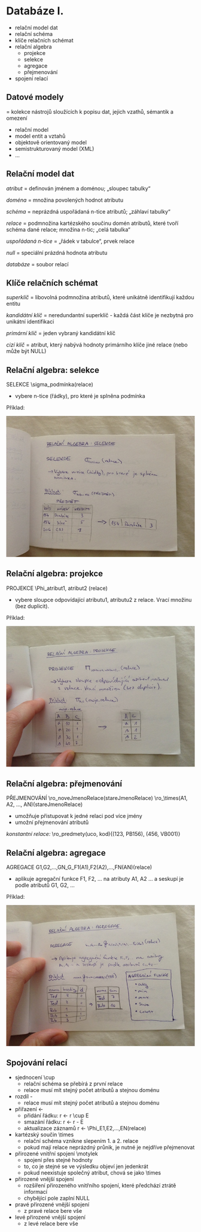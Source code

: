 # Databáze I.
- relační model dat
- relační schéma
- klíče relačních schémat
- relační algebra
    - projekce
    - selekce
    - agregace
    - přejmenování
- spojení relací

## Datové modely
= kolekce nástrojů sloužících k popisu dat, jejich vzathů, sémantik a omezení

- relační model
- model entit a vztahů
- objektově orientovaný model
- semistrukturovaný model (XML)
- ...

## Relační model dat

_atribut_ = definován jménem a doménou; „sloupec tabulky“

_doména_ = množina povolených hodnot atributu

_schéma_ = neprázdná uspořádaná n-tice atributů; „záhlaví tabulky“

_relace_ = podmnožina kartézského součinu domén atributů, které tvoří schéma dané relace; množina n-tic; „celá tabulka“

_uspořádaná n-tice_ = „řádek v tabulce“, prvek relace

_null_ = speciální prázdná hodnota atributu

_databáze_ = soubor relací

## Klíče relačních schémat

_superklíč_ = libovolná podmnožina atributů, které unikátně identifikují každou entitu

_kandidátní klíč_ = neredundantní superklíč - každá část klíče je nezbytná pro unikátní identifikaci

_primární klíč_ = jeden vybraný kandidátní klíč

_cizí klíč_ = atribut, který nabývá hodnoty primárního klíče jiné relace (nebo může být NULL)

## Relační algebra: selekce

SELEKCE \sigma_podmínka(relace)

- vybere n-tice (řádky), pro které je splněna podmínka

Příklad:

![](09/IMG_4433.JPG)

## Relační algebra: projekce

PROJEKCE \Phi_atribut1, atribut2 (relace)

- vybere sloupce odpovídající atributu1, atributu2 z relace. Vrací množinu (bez duplicit).

Příklad:

![](09/IMG_4434.JPG)

## Relační algebra: přejmenování

PŘEJMENOVÁNÍ \ro_noveJmenoRelace(stareJmenoRelace) \ro_\times(A1, A2, ..., AN)(stareJmenoRelace)

- umožňuje přistupovat k jedné relaci pod více jmény
- umožní přejmenování atributů

_konstantní relace:_ \ro_predmety(uco, kod){(123, PB156), (456, VB001)}

## Relační algebra: agregace

AGREGACE G1,G2,...,GN_G_F1(A1),F2(A2),...,FN(AN)(relace)

- aplikuje agregační funkce F1, F2, ... na atributy A1, A2 ... a seskupí je podle atributů G1, G2, ...

Příklad:

![](09/IMG_4436.JPG)

## Spojování relací
- sjednocení \cup
    - relační schéma se přebírá z první relace
    - relace musí mít stejný počet atributů a stejnou doménu
- rozdíl -
    - relace musí mít stejný počet atributů a stejnou doménu
- přiřazení <-
    - přidání řádku: r <- r \cup E
    - smazání řádku: r <- r - E
    - aktualizace záznamů r <- \Phi_E1,E2,...,EN(relace)
- kartézský součin \times
    - relační schéma vznikne slepením 1. a 2. relace
    - pokud mají relace neprázdný průnik, je nutné je nejdříve přejmenovat
- přirozené vnitřní spojení \motylek
    - spojení přes stejné hodnoty
    - to, co je stejné se ve výsledku objeví jen jedenkrát
    - pokud neexistuje společný atribut, chová se jako \times
- přirozené vnější spojení
    - rozšíření přirozeného vnitřního spojení, které předchází ztrátě informací
    - chybějící pole zaplní NULL
- pravé přirozené vnější spojení
    - z pravé relace bere vše
- levé přirozené vnější spojení
    - z levé relace bere vše

